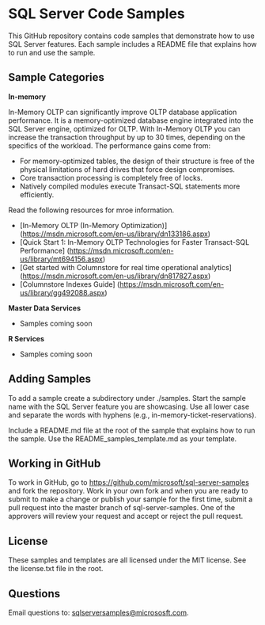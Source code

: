 # SQL Server Code Samples
This GitHub repository contains code samples that demonstrate how to use SQL Server features. Each sample includes a README file that explains how to run and use the sample.


## Sample Categories
**In-memory**

In-Memory OLTP can significantly improve OLTP database application performance. It is a memory-optimized database engine integrated into the SQL Server engine, optimized for OLTP. With In-Memory OLTP you can increase the transaction throughput by up to 30 times, depending on the specifics of the workload. The performance gains come from:
  - For memory-optimized tables, the design of their structure is free of the physical limitations of hard drives that force design compromises.
  - Core transaction processing is completely free of locks.
  - Natively compiled modules execute Transact-SQL statements more efficiently.

Read the following resources for mroe information.
- [In-Memory OLTP (In-Memory Optimization)] (https://msdn.microsoft.com/en-us/library/dn133186.aspx)
- [Quick Start 1: In-Memory OLTP Technologies for Faster Transact-SQL Performance] (https://msdn.microsoft.com/en-us/library/mt694156.aspx)
- [Get started with Columnstore for real time operational analytics] (https://msdn.microsoft.com/en-us/library/dn817827.aspx)
- [Columnstore Indexes Guide] (https://msdn.microsoft.com/en-us/library/gg492088.aspx)

**Master Data Services**
  - Samples coming soon

**R Services**
  - Samples coming soon


## Adding Samples
To add a sample create a subdirectory under ./samples. Start the sample name with the SQL Server feature you are showcasing. Use all lower case and separate the words with hyphens (e.g., in-memory-ticket-reservations).

Include a README.md file at the root of the sample that explains how to run the sample. Use the README_samples_template.md as your template.


## Working in GitHub
To work in GitHub, go to https://github.com/microsoft/sql-server-samples and fork the repository. Work in your own fork and when you are ready to submit to make a change or publish your sample for the first time, submit a pull request into the master branch of sql-server-samples. One of the approvers will review your request and accept or reject the pull request. 


## License
These samples and templates are all licensed under the MIT license. See the license.txt file in the root.


## Questions
Email questions to: sqlserversamples@micrososft.com.
